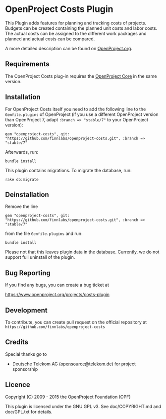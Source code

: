 OpenProject Costs Plugin
===========================

This Plugin adds features for planning and tracking costs of projects. Budgets can be created containing the planned unit costs and labor costs. The actual costs can be assigned to the different work packages and planned and actual costs can be compared.

A more detailed description can be found on [OpenProject.org](https://community.openproject.org/projects/openproject/wiki/Time_and_Cost).


Requirements
------------

The OpenProject Costs plug-in requires the [OpenProject Core](https://github.com/opf/openproject/) in the same version.


Installation
------------

For OpenProject Costs itself you need to add the following line to the `Gemfile.plugins` of OpenProject (if you use a different OpenProject version than OpenProject 7, adapt `:branch => "stable/7"` to your OpenProject version):

`gem "openproject-costs", git: "https://github.com/finnlabs/openproject-costs.git", :branch => "stable/7"`

Afterwards, run:

`bundle install`

This plugin contains migrations. To migrate the database, run:

`rake db:migrate`


Deinstallation
--------------

Remove the line

`gem "openproject-costs", git: "https://github.com/finnlabs/openproject-costs.git", :branch => "stable/7"`

from the file `Gemfile.plugins` and run:

`bundle install`

Please not that this leaves plugin data in the database. Currently, we do not support full uninstall of the plugin.


Bug Reporting
-------------

If you find any bugs, you can create a bug ticket at

https://www.openproject.org/projects/costs-plugin


Development
-----------

To contribute, you can create pull request on the official repository at
`https://github.com/finnlabs/openproject-costs`


Credits
-------

Special thanks go to

* Deutsche Telekom AG (opensource@telekom.de) for project sponsorship

Licence
-------

Copyright (C) 2009 - 2015 the OpenProject Foundation (OPF)

This plugin is licensed under the GNU GPL v3. See doc/COPYRIGHT.md and doc/GPL.txt for details.
